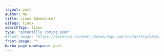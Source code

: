 ```yaml
---
layout: post
author: Me
title: Linux Adventure!
uiTags: linux
searchTags: linux
type: "potentilly coming soon"
#front-image: "https://external-content.duckduckgo.com/iu/?u=https%3A%2F%2Ftse1.mm.bing.net%2Fth%3Fid%3DOIP.Zo9ihPi40rQ1CPL39WI8_wHaDV%26pid%3DApi&f=1"
front-image: ""
barba-page-namespace: post
---
```

